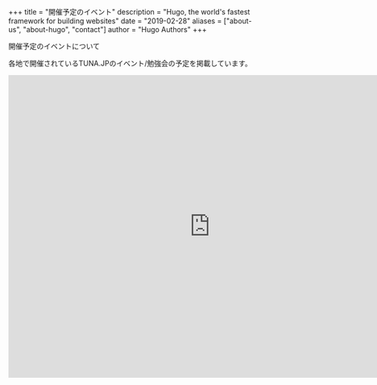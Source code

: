 +++
title = "開催予定のイベント"
description = "Hugo, the world's fastest framework for building websites"
date = "2019-02-28"
aliases = ["about-us", "about-hugo", "contact"]
author = "Hugo Authors"
+++

開催予定のイベントについて

各地で開催されているTUNA.JPのイベント/勉強会の予定を掲載しています。

<iframe src="https://calendar.google.com/calendar/embed?src=qr0fqljbkhuco4la42591ue5fc%40group.calendar.google.com&ctz=Asia%2FTokyo" style="border: 0" width="800" height="600" frameborder="0" scrolling="no"></iframe>
